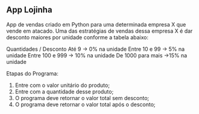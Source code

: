 ## App Lojinha

App de vendas criado em Python para uma determinada empresa X que vende em atacado. Uma das estratégias de vendas dessa empresa X é dar desconto maiores por unidade conforme a tabela abaixo:

Quantidades /	Desconto
Até 9	-> 0% na unidade
Entre 10 e 99	-> 5% na unidade
Entre 100 e 999	-> 10% na unidade
De 1000 para mais	->15% na unidade

Etapas do Programa:

1.	Entre com o valor unitário do produto;
2.	Entre com a quantidade desse produto;
3.	O programa deve retornar o valor total sem desconto;
4.	O programa deve retornar o valor total após o desconto;
